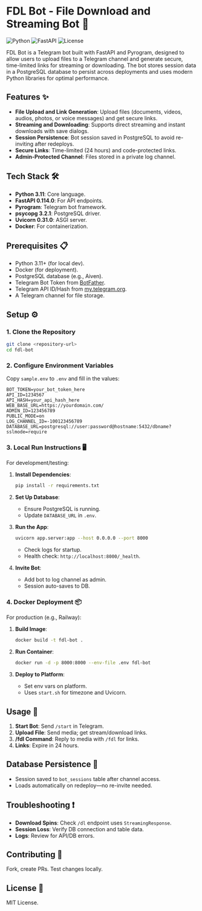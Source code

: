 # FDL Bot - File Download and Streaming Bot 🚀

![Python](https://img.shields.io/badge/Python-3.11-blue?style=flat&logo=python)
![FastAPI](https://img.shields.io/badge/FastAPI-0.114.0-green?style=flat&logo=fastapi)
![License](https://img.shields.io/badge/License-MIT-yellow?style=flat)

FDL Bot is a Telegram bot built with FastAPI and Pyrogram, designed to allow users to upload files to a Telegram channel and generate secure, time-limited links for streaming or downloading. The bot stores session data in a PostgreSQL database to persist across deployments and uses modern Python libraries for optimal performance.

## Features ✨
- **File Upload and Link Generation**: Upload files (documents, videos, audios, photos, or voice messages) and get secure links.
- **Streaming and Downloading**: Supports direct streaming and instant downloads with save dialogs.
- **Session Persistence**: Bot session saved in PostgreSQL to avoid re-inviting after redeploys.
- **Secure Links**: Time-limited (24 hours) and code-protected links.
- **Admin-Protected Channel**: Files stored in a private log channel.

## Tech Stack 🛠️
- **Python 3.11**: Core language.
- **FastAPI 0.114.0**: For API endpoints.
- **Pyrogram**: Telegram bot framework.
- **psycopg 3.2.1**: PostgreSQL driver.
- **Uvicorn 0.31.0**: ASGI server.
- **Docker**: For containerization.

## Prerequisites 📋
- Python 3.11+ (for local dev).
- Docker (for deployment).
- PostgreSQL database (e.g., Aiven).
- Telegram Bot Token from [BotFather](https://t.me/BotFather).
- Telegram API ID/Hash from [my.telegram.org](https://my.telegram.org).
- A Telegram channel for file storage.

## Setup ⚙️

### 1. Clone the Repository
```bash
git clone <repository-url>
cd fdl-bot
```

### 2. Configure Environment Variables
Copy `sample.env` to `.env` and fill in the values:
```env
BOT_TOKEN=your_bot_token_here
API_ID=1234567
API_HASH=your_api_hash_here
WEB_BASE_URL=https://yourdomain.com/
ADMIN_ID=123456789
PUBLIC_MODE=on
LOG_CHANNEL_ID=-100123456789
DATABASE_URL=postgresql://user:password@hostname:5432/dbname?sslmode=require
```

### 3. Local Run Instructions 🖥️
For development/testing:

1. **Install Dependencies**:
   ```bash
   pip install -r requirements.txt
   ```

2. **Set Up Database**:
   - Ensure PostgreSQL is running.
   - Update `DATABASE_URL` in `.env`.

3. **Run the App**:
   ```bash
   uvicorn app.server:app --host 0.0.0.0 --port 8000
   ```
   - Check logs for startup.
   - Health check: `http://localhost:8000/_health`.

4. **Invite Bot**:
   - Add bot to log channel as admin.
   - Session auto-saves to DB.

### 4. Docker Deployment 📦
For production (e.g., Railway):

1. **Build Image**:
   ```bash
   docker build -t fdl-bot .
   ```

2. **Run Container**:
   ```bash
   docker run -d -p 8000:8000 --env-file .env fdl-bot
   ```

3. **Deploy to Platform**:
   - Set env vars on platform.
   - Uses `start.sh` for timezone and Uvicorn.

## Usage 📖
1. **Start Bot**: Send `/start` in Telegram.
2. **Upload File**: Send media; get stream/download links.
3. **/fdl Command**: Reply to media with `/fdl` for links.
4. **Links**: Expire in 24 hours.

## Database Persistence 💾
- Session saved to `bot_sessions` table after channel access.
- Loads automatically on redeploy—no re-invite needed.

## Troubleshooting ❗
- **Download Spins**: Check `/dl` endpoint uses `StreamingResponse`.
- **Session Loss**: Verify DB connection and table data.
- **Logs**: Review for API/DB errors.

## Contributing 🤝
Fork, create PRs. Test changes locally.

## License 📄
MIT License.